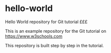 # hello-world

Hello World repository for Git tutorial £££

This is an example repository for the Git tutorial on https://www.w3schools.com

This repository is built step by step in the tutorial.